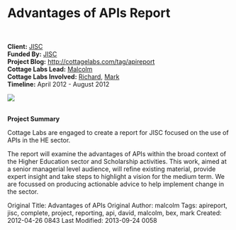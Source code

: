 # Advantages of APIs Report
<br>

<div class="row-fluid">
<div class="span8">

<strong>Client:</strong> <a href="http://www.jisc.ac.uk/">JISC</a><br/>
<strong>Funded By:</strong> <a href="http://www.jisc.ac.uk/">JISC</a><br/>
<strong>Project Blog:</strong> <a href="http://cottagelabs.com/tag/apireport">http://cottagelabs.com/tag/apireport</a><br/>
<strong>Cottage Labs Lead:</strong> <a href="/author/malcolm/">Malcolm</a><br/>
<strong>Cottage Labs Involved:</strong> <a href="/author/richard/">Richard</a>, <a href="/author/mark/">Mark</a><br/>
<strong>Timeline:</strong> April 2012 - August 2012<br/>
</div>


<div class="span4">
<img src="http://cottagelabs.com/media/jisc.png" class="span6 img thumbnail pull-right" />
</div>
</div>
<br>


**Project Summary**

Cottage Labs are engaged to create a report for JISC focused on the use of APIs in the HE sector.

The report will examine the advantages of APIs within the broad context of the Higher Education sector and Scholarship activities. This work, aimed at a senior managerial level audience, will refine existing material, provide expert insight and take steps to highlight a vision for the medium term. We are focussed on producing actionable advice to help implement change in the sector.



Original Title: Advantages of APIs
Original Author: malcolm
Tags: apireport, jisc, complete, project, reporting, api, david, malcolm, bex, mark
Created: 2012-04-26 0843
Last Modified: 2013-09-24 0058
